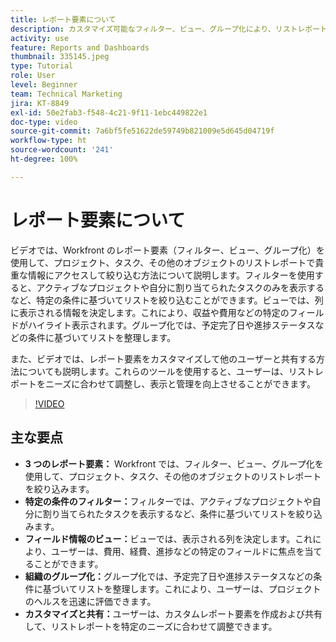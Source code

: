 ```yaml
---
title: レポート要素について
description: カスタマイズ可能なフィルター、ビュー、グループ化により、リストレポートを絞り込み、データを効率的に整理し、シームレスな共同作業を可能にするプロジェクトレポートを強化します。
activity: use
feature: Reports and Dashboards
thumbnail: 335145.jpeg
type: Tutorial
role: User
level: Beginner
team: Technical Marketing
jira: KT-8849
exl-id: 50e2fab3-f548-4c21-9f11-1ebc449822e1
doc-type: video
source-git-commit: 7a6bf5fe51622de59749b821009e5d645d04719f
workflow-type: ht
source-wordcount: '241'
ht-degree: 100%

---
```


# レポート要素について

ビデオでは、Workfront のレポート要素（フィルター、ビュー、グループ化）を使用して、プロジェクト、タスク、その他のオブジェクトのリストレポートで貴重な情報にアクセスして絞り込む方法について説明します。フィルターを使用すると、アクティブなプロジェクトや自分に割り当てられたタスクのみを表示するなど、特定の条件に基づいてリストを絞り込むことができます。ビューでは、列に表示される情報を決定します。これにより、収益や費用などの特定のフィールドがハイライト表示されます。グループ化では、予定完了日や進捗ステータスなどの条件に基づいてリストを整理します。

また、ビデオでは、レポート要素をカスタマイズして他のユーザーと共有する方法についても説明します。これらのツールを使用すると、ユーザーは、リストレポートをニーズに合わせて調整し、表示と管理を向上させることができます。

>[!VIDEO](https://video.tv.adobe.com/v/3447789/?quality=12&learn=on&enablevpops&captions=jpn)

## 主な要点

* **3 つのレポート要素：** Workfront では、フィルター、ビュー、グループ化を使用して、プロジェクト、タスク、その他のオブジェクトのリストレポートを絞り込みます。
* **特定の条件のフィルター：**&#x200B;フィルターでは、アクティブなプロジェクトや自分に割り当てられたタスクを表示するなど、条件に基づいてリストを絞り込みます。
* **フィールド情報のビュー：**&#x200B;ビューでは、表示される列を決定します。これにより、ユーザーは、費用、経費、進捗などの特定のフィールドに焦点を当てることができます。
* **組織のグループ化：**&#x200B;グループ化では、予定完了日や進捗ステータスなどの条件に基づいてリストを整理します。これにより、ユーザーは、プロジェクトのヘルスを迅速に評価できます。
* **カスタマイズと共有：**&#x200B;ユーザーは、カスタムレポート要素を作成および共有して、リストレポートを特定のニーズに合わせて調整できます。
